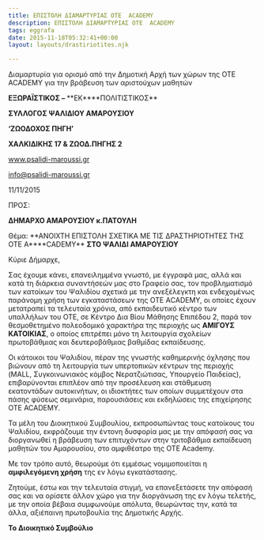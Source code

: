 ```yaml
---
title: ΕΠΙΣΤΟΛΗ ΔΙΑΜΑΡΤΥΡΙΑΣ ΟΤΕ  ACADEMY
description: ΕΠΙΣΤΟΛΗ ΔΙΑΜΑΡΤΥΡΙΑΣ ΟΤΕ  ACADEMY
tags: eggrafa
date: 2015-11-18T05:32:41+00:00
layout: layouts/drastiriotites.njk

---
```


Διαμαρτυρία για ορισμό από την Δημοτική Αρχή των χώρων της OTE ACADEMY για την βράβευση των αριστούχων μαθητών

<!-- excerpt -->

**ΕΞΩΡΑΪΣΤΙΚΟΣ –** **EK\*\***ΠΟΛΙΤΙΣΤΙΚΟΣ\*\*

**ΣΥΛΛΟΓΟΣ ΨΑΛΙΔΙΟΥ ΑΜΑΡΟΥΣΙΟΥ**

**‘ΖΩΟΔΟΧΟΣ ΠΗΓΗ’**

**ΧΑΛΚΙΔΙΚΗΣ 17 &amp; ΖΩΟΔ.ΠΗΓΗΣ 2**

www.psalidi-maroussi.gr

<info@psalidi-maroussi.gr>

11/11/2015

ΠΡΟΣ:

**ΔΗΜΑΡΧΟ ΑΜΑΡΟΥΣΙΟΥ κ.ΠΑΤΟΥΛΗ**

Θέμα: **ΑΝΟΙΧΤΗ ΕΠΙΣΤΟΛΗ ΣΧΕΤΙΚΑ ΜΕ ΤΙΣ ΔΡΑΣΤΗΡΙΟΤΗΤΕΣ ΤΗΣ ΟΤΕ Α\*\***CADEMY\*\* **ΣΤΟ ΨΑΛΙΔΙ ΑΜΑΡΟΥΣΙΟΥ**

Κύριε Δήμαρχε,

Σας έχουμε κάνει, επανειλημμένα γνωστό, με έγγραφά μας, αλλά και κατά τη διάρκεια συναντήσεών μας στο Γραφείο σας, τον προβληματισμό των κατοίκων του Ψαλιδίου σχετικά με την ανεξέλεγκτη και ενδεχομένως παράνομη χρήση των εγκαταστάσεων της ΟΤΕ ΑCADEMY, οι οποίες έχουν μετατραπεί τα τελευταία χρόνια, από εκπαιδευτικό κέντρο των υπαλλήλων του ΟΤΕ, σε Κέντρο Δια Βίου Μάθησης Επιπέδου 2, παρά τον θεσμοθετημένο πολεοδομικό χαρακτήρα της περιοχής ως **ΑΜΙΓΟΥΣ ΚΑΤΟΙΚΙΑΣ**, ο οποίος επιτρέπει μόνο τη λειτουργία σχολείων πρωτοβάθμιας και δευτεροβάθμιας βαθμίδας εκπαίδευσης.

Οι κάτοικοι του Ψαλιδίου, πέραν της γνωστής καθημερινής όχλησης που βιώνουν από τη λειτουργία των υπερτοπικών κέντρων της περιοχής (MALL, Συγκοινωνιακός κόμβος Νερατζιώτισας, Υπουργείο Παιδείας), επιβαρύνονται επιπλέον από την προσέλευση και στάθμευση εκατοντάδων αυτοκινήτων, οι ιδιοκτήτες των οποίων συμμετέχουν στα πάσης φύσεως σεμινάρια, παρουσιάσεις και εκδηλώσεις της επιχείρησης OTE ACADEMY.

Τα μέλη του Διοικητικού Συμβουλίου, εκπροσωπώντας τους κατοίκους του Ψαλιδίου, εκφράζουμε την έντονη δυσφορία μας με την απόφασή σας να διοργανωθεί η βράβευση των επιτυχόντων στην τριτοβάθμια εκπαίδευση μαθητών του Αμαρουσίου, στο αμφιθέατρο της ΟΤΕ Αcademy.

Με τον τρόπο αυτό, θεωρούμε ότι εμμέσως νομιμοποιείται η **αμφιλεγόμενη χρήση** της εν λόγω εγκατάστασης.

Ζητούμε, έστω και την τελευταία στιγμή, να επανεξετάσετε την απόφασή σας και να ορίσετε άλλον χώρο για την διοργάνωση της εν λόγω τελετής, με την οποία βέβαια συμφωνούμε απόλυτα, θεωρώντας την, κατά τα άλλα, αξιέπαινη πρωτοβουλία της Δημοτικής Αρχής.

**Το Διοικητικό Συμβούλιο**
